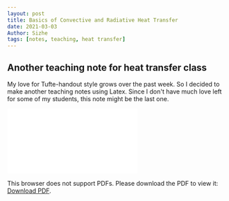 ```yaml
---
layout: post
title: Basics of Convective and Radiative Heat Transfer
date: 2021-03-03
Author: Sizhe
tags: [notes, teaching, heat transfer]
---
```


## Another teaching note for heat transfer class

My love for Tufte-handout style grows over the past week. So I decided to make another teaching notes using Latex. Since I don't have much love left for some of my students, this note might be the last one.

<object data="{{ site.url }}/images/ME320Lab3Note.pdf" type="application/pdf" width="700px" height="700px">
    <embed src="{{ site.url }}/images/ME320Lab3Note.pdf">
        <p>This browser does not support PDFs. Please download the PDF to view it: <a href="{{ site.url }}/images/ME320Lab3Note.pdf">Download PDF</a>.</p>
    </embed>
</object>
